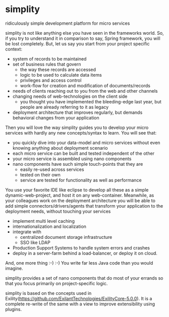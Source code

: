 # simplity
ridiculously simple development platform for micro services 

simplity is not like anything else you have seen in the frameworks world. So, if you try to understand it in comparison to say, Spring framework, you will be lost completely. But, let us say you start from your project specific context:
- system of records to be maintained
- set of business rules that govern
     - the way these records are accessed
     - logic to be used to calculate data items 
     - privileges and access control
     - work-flow for creation and modification of documents/records
- needs of clients reaching out to you from the web and other channels
- changing needs of web-technologies on the client side
     - you thought you have implemented the bleeding-edge last year, but people are already referring to it as legacy
- deployment architecture that improves regularly, but demands behavioral changes from your application

Then you will love the way simplity guides you to develop your micro services with hardly any new concepts/syntax to learn. 
You will see that:
 - you quickly dive into your data-model and micro services without even knowing anything about deployment scenario
 - each micro service can be built and tested independent of the other
 - your micro service is assembled using nano components
 - nano components have such simple touch-points that they are
     - easily re-used across services
     - tested on their own
     - service are tested for functionality as well as performance

You use your favorite IDE like eclipse to develop all these as a simple dynamic-web-project, and host it on any web-container.
Meanwhile, as your colleagues work on the deployment architecture you will be able to add simple connectors/drivers/agents that transform your application to the deployment needs,  without touching your services
- implement multi level caching
- internationalization and localization
- integrate with 
     - centralized document storage infrastructure
     - SSO like LDAP
- Production Support Systems to handle system errors and crashes
- deploy in a server-farm behind a load-balancer, or deploy it on cloud.

And, one more thing  :-) :-)
You write far less Java code than you would imagine.


simplity provides a set of nano components that do most of your errands so that you focus primarily on project-specific logic.


simplity is based on the concepts used in Exility(https://github.com/ExilantTechnologies/ExilityCore-5.0.0).
It is a complete re-write of the same with a view to improve extensibility using plugins.
